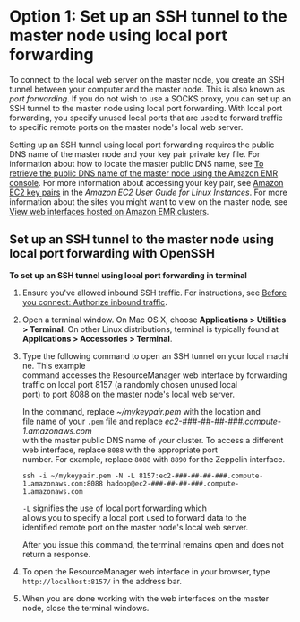 # Option 1: Set up an SSH tunnel to the master node using local port forwarding<a name="emr-ssh-tunnel-local"></a>

To connect to the local web server on the master node, you create an SSH tunnel between your computer and the master node\. This is also known as *port forwarding*\. If you do not wish to use a SOCKS proxy, you can set up an SSH tunnel to the master node using local port forwarding\. With local port forwarding, you specify unused local ports that are used to forward traffic to specific remote ports on the master node's local web server\. 

Setting up an SSH tunnel using local port forwarding requires the public DNS name of the master node and your key pair private key file\. For information about how to locate the master public DNS name, see [To retrieve the public DNS name of the master node using the Amazon EMR console](emr-connect-master-node-ssh.md#public-dns-name-master)\. For more information about accessing your key pair, see [Amazon EC2 key pairs](https://docs.aws.amazon.com/AWSEC2/latest/UserGuide/ec2-key-pairs.html) in the *Amazon EC2 User Guide for Linux Instances*\. For more information about the sites you might want to view on the master node, see [View web interfaces hosted on Amazon EMR clusters](emr-web-interfaces.md)\.

## Set up an SSH tunnel to the master node using local port forwarding with OpenSSH<a name="ssh-tunnel-local-linux"></a><a name="tunnel-local-linux"></a>

**To set up an SSH tunnel using local port forwarding in terminal**

1. Ensure you've allowed inbound SSH traffic\. For instructions, see [Before you connect: Authorize inbound traffic](emr-connect-ssh-prereqs.md)\.

1. Open a terminal window\. On Mac OS X, choose **Applications > Utilities > Terminal**\. On other Linux distributions, terminal is typically found at **Applications > Accessories > Terminal**\.

1. Type the following command to open an SSH tunnel on your local machine\. This example command accesses the ResourceManager web interface by forwarding traffic on local port 8157 \(a randomly chosen unused local port\) to port 8088 on the master node's local web server\. 

   In the command, replace *\~/mykeypair\.pem* with the location and file name of your `.pem` file and replace *ec2\-\#\#\#\-\#\#\-\#\#\-\#\#\#\.compute\-1\.amazonaws\.com* with the master public DNS name of your cluster\. To access a different web interface, replace `8088` with the appropriate port number\. For example, replace `8088` with `8890` for the Zeppelin interface\.

   ```
   ssh -i ~/mykeypair.pem -N -L 8157:ec2-###-##-##-###.compute-1.amazonaws.com:8088 hadoop@ec2-###-##-##-###.compute-1.amazonaws.com
   ```

   `-L` signifies the use of local port forwarding which allows you to specify a local port used to forward data to the identified remote port on the master node's local web server\.

   After you issue this command, the terminal remains open and does not return a response\. 

1. To open the ResourceManager web interface in your browser, type `http://localhost:8157/` in the address bar\. 

1. When you are done working with the web interfaces on the master node, close the terminal windows\.